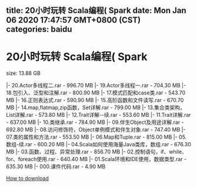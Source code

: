 
title: 20小时玩转 Scala编程( Spark
date: Mon Jan 06 2020 17:47:57 GMT+0800 (CST)    
categories: baidu
---

# 20小时玩转 Scala编程( Spark
size: 13.88 GB
 
 
|- 20.Actor多线程二.rar - 996.70 MB
|- 19.Actor多线程一.rar - 704.30 MB
|- 18.包引入、泛型和注解.rar - 800.90 MB
|- 17.模式匹配和case类.rar - 543.70 MB
|- 16.正则表达式.rar - 590.90 MB
|- 15.高阶函数和文件读写.rar - 670.70 MB
|- 14.map,flatmap,zip函数，Set详解.rar - 799.00 MB
|- 13.集合类架构，List详解.rar - 573.80 MB
|- 12.Trait详解--续.rar - 553.60 MB
|- 11.Trait详解.rar - 637.00 MB
|- 10.类继承.rar - 784.90 MB
|- 09.伴生Object及用途详解.rar - 692.80 MB
|- 08.访问修饰符，Object单例模式和伴生对象.rar - 747.40 MB
|- 07.类的属性和方法.rar - 553.50 MB
|- 06.Map和Tuple.rar - 815.00 MB
|- 05.数组-续.rar - 600.20 MB
|- 04.Scala如何使用海量Java类库，数组.rar - 676.30 MB
|- 03.函数、过程、异常处理.rar - 856.70 MB
|- 02.控制语句，if、while、for、foreach使用.rar - 640.40 MB
|- 01.Scala环境和IDE使用，数据类型.rar - 635.30 MB
|- 000.课件代码.rar - 4.90 MB

[How to download](https://bpcam.bemobtrk.com/go/2ceec3aa-1ca2-46d6-b9ff-aaa5c184517c?jno=4672)